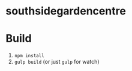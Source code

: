 # southsidegardencentre

Build
===
1. ```npm install```
2. ```gulp build``` (or just ```gulp``` for watch)

